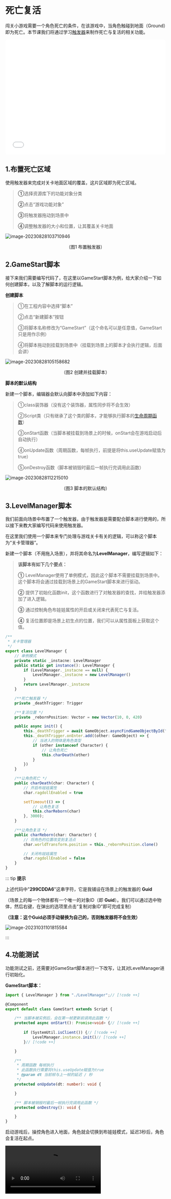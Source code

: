 # 死亡复活

闯关小游戏需要一个角色死亡的条件，在该游戏中，当角色触碰到地面（Ground）即为死亡。本节课我们将通过学习[触发器](https://docs.ark.online/GameplayObjects/Trigger.html)来制作死亡与复活的相关功能。

<iframe sandbox="allow-scripts allow-downloads allow-same-origin allow-popups allow-presentation allow-forms" frameborder="0" draggable="false" allowfullscreen="" allow="encrypted-media;" referrerpolicy="" aha-samesite="" class="iframe-loaded" src="//player.bilibili.com/player.html?aid=235259031&bvid=BV1xe41197eh&cid=1316703745&p=3&autoplay=0" style="border-radius: 7px; width: 100%; height: 360px;"></iframe>

## 1.布置死亡区域

使用触发器来完成对关卡地面区域的覆盖，这片区域即为死亡区域。

> **①**选择资源库下的功能对象分类
>
> **②**点击“游戏功能对象”
>
> **③**将触发器拖动到场景中
>
> **④**调整触发器的大小和位置，让其覆盖关卡地面

![image-20230828103710946](https://arkimg.ark.online/image-20230828103710946.png)

<center>（图1 布置触发器）</center>

## 2.GameStart脚本

接下来我们需要编写代码了，在这里以GameStart脚本为例，给大家介绍一下如何创建脚本，以及了解脚本的运行逻辑。

**创建脚本**

> ①在工程内容中选择“脚本”
>
> ②点击“新建脚本”按钮
>
> ③将脚本名称修改为“GameStart”（这个命名可以是任意值，GameStart只是用作示例）
>
> ④将脚本拖动到挂载到场景中（挂载到场景上的脚本才会执行逻辑，后面会讲）

![image-20230828105158682](https://arkimg.ark.online/image-20230828105158682.png)

<center>（图2 创建并挂载脚本）</center>

**脚本的默认结构**

新建一个脚本，编辑器会默认向脚本中添加如下内容：

> ①class装饰器（没有这个装饰器，属性同步将不会生效）
>
> ②Script类（只有继承了这个类的脚本，才能够执行脚本的[生命周期函数](https://docs.ark.online/Scripting/ScriptLifeCycle.html)）
>
> ③onStart函数（当脚本被挂载到场景上的时候，onStart会在游戏启动后自动执行）
>
> ④onUpdate函数（周期函数，每帧执行，前提是将this.useUpdate赋值为true）
>
> ⑤onDestroy函数（脚本被销毁时最后一帧执行完调用此函数）

![image-20230828112215010](https://arkimg.ark.online/image-20230828112215010.png)

<center>（图3 脚本的默认结构）</center>

## 3.LevelManager脚本

我们前面向场景中布置了一个触发器，由于触发器是需要配合脚本进行使用的，所以接下来教大家编写代码来使用触发器。

在这里我们使用一个脚本来专门处理与游戏关卡有关的逻辑，可以称这个脚本为“关卡管理器”。

新建一个脚本（不用拖入场景），并将其命名为**LevelManager**，编写逻辑如下：

> **该脚本有如下几个要点：**
>
> **①** LevelManager使用了单例模式，因此这个脚本不需要挂载到场景中。这个脚本将会通过挂载到场景上的GameStart脚本来进行驱动。
>
> **②** 提供了初始化函数init，这个函数进行了对触发器的查找，并给触发器添加了进入逻辑。
>
> **③** 通过控制角色布娃娃属性的开启或关闭来代表死亡与复活。
>
> **④** 复活位置即是场景上初生点的位置，我们可以从属性面板上获取这个值。

```ts
/**
 * 关卡管理器
 */
export class LevelManager {
    // 单例模式
    private static _instacne: LevelManager
    public static get instance(): LevelManager {
        if (LevelManager._instacne == null) {
            LevelManager._instacne = new LevelManager()
        }
        return LevelManager._instacne
    }

    /**死亡触发器 */
    private _deathTrigger: Trigger

    /**复活位置 */
    private _rebornPosition: Vector = new Vector(10, 0, 420)

    public async init() {
        this._deathTrigger = await GameObject.asyncFindGameObjectById("299CDDA6") as Trigger
        this._deathTrigger.onEnter.add((other: GameObject) => {
            // 当进入的物体是角色类型
            if (other instanceof Character) {
                // 让角色死亡
                this.charDeath(other)
            }
        })
    }

    /**让角色死亡 */
    public charDeath(char: Character) {
        // 开启布娃娃属性
        char.ragdollEnabled = true

        setTimeout(() => {
            // 让角色复活
            this.charReborn(char)
        }, 3000);
    }

    /**让角色复活 */
    public charReborn(char: Character) {
        // 将角色的位置改变到复活点
        char.worldTransform.position = this._rebornPosition.clone()

        // 关闭布娃娃属性
        char.ragdollEnabled = false
    }
}
```

::: tip **提示**

上述代码中"**299CDDA6**"这串字符，它是我铺设在场景上的触发器的 **Guid**

（场景上的每一个物体都有一个唯一的对象ID（即 **Guid**）。我们可以通过选中物体，然后右键，在弹出的选项里点击“复制对象ID”即可完成复制）

**（注意：这个Guid必须手动替换为自己的，否则触发器将不会生效）**

![image-20231031101815584](https://arkimg.ark.online/image-20231031101815584.webp)

:::

## 4.功能测试

功能测试之前，还需要对GameStart脚本进行一下改写，让其对LevelManager进行初始化。

**GameStart脚本：**

```ts
import { LevelManager } from "./LevelManager";// [!code ++]

@Component
export default class GameStart extends Script {

    /** 当脚本被实例后，会在第一帧更新前调用此函数 */
    protected async onStart(): Promise<void> {// [!code ++]
        
        if (SystemUtil.isClient()) {// [!code ++]
            LevelManager.instance.init()// [!code ++]
        }// [!code ++]

    }

    /**
     * 周期函数 每帧执行
     * 此函数执行需要将this.useUpdate赋值为true
     * @param dt 当前帧与上一帧的延迟 / 秒
     */
    protected onUpdate(dt: number): void {

    }

    /** 脚本被销毁时最后一帧执行完调用此函数 */
    protected onDestroy(): void {

    }
}
```

启动游戏后，操控角色进入地面，角色就会切换到布娃娃模式，延迟3秒后，角色会复活在起点。


<video controls src="https://arkimg.ark.online/20230828-143053.mp4"></video>